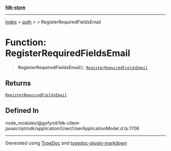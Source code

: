 [**fdk-store**](../../../README.md)
***

[Index](../../../API.md) > [auth](../../README.md) > [<internal>](../README.md) > RegisterRequiredFieldsEmail

# Function: RegisterRequiredFieldsEmail

> **RegisterRequiredFieldsEmail**(): [`RegisterRequiredFieldsEmail`](../type-aliases/type-alias.RegisterRequiredFieldsEmail.md)

## Returns

[`RegisterRequiredFieldsEmail`](../type-aliases/type-alias.RegisterRequiredFieldsEmail.md)

## Defined In

node\_modules/@gofynd/fdk-client-javascript/sdk/application/User/UserApplicationModel.d.ts:1706

***
Generated using [TypeDoc](https://typedoc.org/) and [typedoc-plugin-markdown](https://www.npmjs.com/package/typedoc-plugin-markdown)
